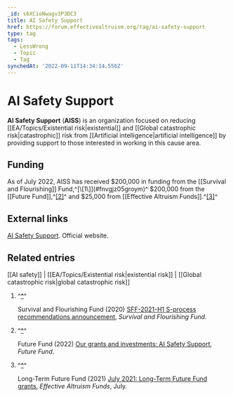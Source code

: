 ```yaml
---
_id: s6XCioNwagv3P3DC3
title: AI Safety Support
href: https://forum.effectivealtruism.org/tag/ai-safety-support
type: tag
tags:
  - LessWrong
  - Topic
  - Tag
synchedAt: '2022-09-11T14:34:14.556Z'
---
```

# AI Safety Support

**AI Safety Support** (**AISS**) is an organization focused on reducing [[EA/Topics/Existential risk|existential]] and [[Global catastrophic risk|catastrophic]] risk from [[Artificial intelligence|artificial intelligence]] by providing support to those interested in working in this cause area.

Funding
-------

As of July 2022, AISS has received $200,000 in funding from the [[Survival and Flourishing]] Fund,^[\[1\]](#fnvgjz05groym)^ $200,000 from the [[Future Fund]],^[\[2\]](#fnozq5ng7cqh)^ and $25,000 from [[Effective Altruism Funds]].^[\[3\]](#fn3cq890ohsv8)^ 

External links
--------------

[AI Safety Support](https://www.aisafetysupport.org/). Official website.

Related entries
---------------

[[AI safety]] | [[EA/Topics/Existential risk|existential risk]] | [[Global catastrophic risk|global catastrophic risk]]

1.  ^**[^](#fnrefvgjz05groym)**^
    
    Survival and Flourishing Fund (2020) [SFF-2021-H1 S-process recommendations announcement](https://survivalandflourishing.fund/sff-2021-h1-recommendations), *Survival and Flourishing Fund*.
    
2.  ^**[^](#fnrefozq5ng7cqh)**^
    
    Future Fund (2022) [Our grants and investments: AI Safety Support](https://ftxfuturefund.org/all-grants/?_organization_name=ai-safety-support), *Future Fund*.
    
3.  ^**[^](#fnref3cq890ohsv8)**^
    
    Long-Term Future Fund (2021) [July 2021: Long-Term Future Fund grants](https://funds.effectivealtruism.org/funds/payouts/july-2021-long-term-future-fund-grants), *Effective Altruism Funds*, July.